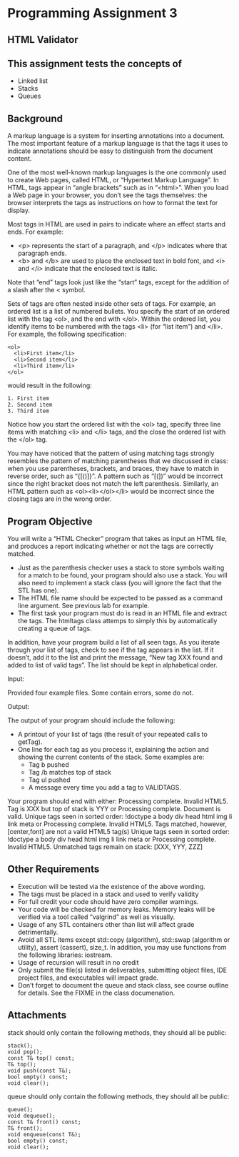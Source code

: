 
<h1 class="title">Programming Assignment 3</h1>
<h2>HTML Validator</h2>
</header>
<h2 id="this-assignment-tests-the-concepts-of">This assignment tests the concepts of</h2>
<ul>
<li>Linked list</li>
<li>Stacks</li>
<li>Queues</li>
</ul>
<h2 id="background">Background</h2>
<p>A markup language is a system for inserting annotations into a document. The most important feature of a markup language is that the tags it uses to indicate annotations should be easy to distinguish from the document content.</p>
<p>One of the most well-known markup languages is the one commonly used to create Web pages, called HTML, or “Hypertext Markup Language”. In HTML, tags appear in “angle brackets” such as in “&lt;html&gt;”. When you load a Web page in your browser, you don’t see the tags themselves: the browser interprets the tags as instructions on how to format the text for display.</p>
<p>Most tags in HTML are used in pairs to indicate where an effect starts and ends. For example:</p>
<ul>
<li>&lt;p&gt; represents the start of a paragraph, and &lt;/p&gt; indicates where that paragraph ends.</li>
<li>&lt;b&gt; and &lt;/b&gt; are used to place the enclosed text in bold font, and &lt;i&gt; and &lt;/i&gt; indicate that the enclosed text is italic.</li>
</ul>
<p>Note that “end” tags look just like the “start” tags, except for the addition of a slash after the &lt; symbol.</p>
<p>Sets of tags are often nested inside other sets of tags. For example, an ordered list is a list of numbered bullets. You specify the start of an ordered list with the tag &lt;ol&gt;, and the end with &lt;/ol&gt;. Within the ordered list, you identify items to be numbered with the tags &lt;li&gt; (for “list item”) and &lt;/li&gt;. For example, the following specification:</p>
<div class="sourceCode" id="cb1"><pre class="sourceCode html"><code class="sourceCode html"><a class="sourceLine" id="cb1-1" title="1"><span class="kw">&lt;ol&gt;</span></a>
<a class="sourceLine" id="cb1-2" title="2">  <span class="kw">&lt;li&gt;</span>First item<span class="kw">&lt;/li&gt;</span></a>
<a class="sourceLine" id="cb1-3" title="3">  <span class="kw">&lt;li&gt;</span>Second item<span class="kw">&lt;/li&gt;</span></a>
<a class="sourceLine" id="cb1-4" title="4">  <span class="kw">&lt;li&gt;</span>Third item<span class="kw">&lt;/li&gt;</span></a>
<a class="sourceLine" id="cb1-5" title="5"><span class="kw">&lt;/ol&gt;</span></a></code></pre></div>
<p>would result in the following:</p>
<pre><code>1. First item 
2. Second item  
3. Third item</code></pre>
<p>Notice how you start the ordered list with the &lt;ol&gt; tag, specify three line items with matching &lt;li&gt; and &lt;/li&gt; tags, and the close the ordered list with the &lt;/ol&gt; tag.</p>
<p>You may have noticed that the pattern of using matching tags strongly resembles the pattern of matching parentheses that we discussed in class: when you use parentheses, brackets, and braces, they have to match in reverse order, such as “{[()]}”. A pattern such as “[(])” would be incorrect since the right bracket does not match the left parenthesis. Similarly, an HTML pattern such as &lt;ol&gt;&lt;li&gt;&lt;/ol&gt;&lt;/li&gt; would be incorrect since the closing tags are in the wrong order.</p>
<h2 id="program-objective">Program Objective</h2>
<p>You will write a “HTML Checker” program that takes as input an HTML file, and produces a report indicating whether or not the tags are correctly matched.</p>
<ul>
<li>Just as the parenthesis checker uses a stack to store symbols waiting for a match to be found, your program should also use a stack. You will also need to implement a stack class (you will ignore the fact that the STL has one).</li>
<li>The HTML file name should be expected to be passed as a command line argument. See previous lab for example.</li>
<li>The first task your program must do is read in an HTML file and extract the tags. The htmltags class attemps to simply this by automatically creating a queue of tags.</li>
</ul>
<p>In addition, have your program build a list of all seen tags. As you iterate through your list of tags, check to see if the tag appears in the list. If it doesn’t, add it to the list and print the message, “New tag XXX found and added to list of valid tags”. The list should be kept in alphabetical order.</p>
<p>Input:</p>
<p>Provided four example files. Some contain errors, some do not.</p>
<p>Output:</p>
<p>The output of your program should include the following:</p>
<ul>
<li>A printout of your list of tags (the result of your repeated calls to getTag).</li>
<li>One line for each tag as you process it, explaining the action and showing the current contents of the stack. Some examples are:
<ul>
<li>Tag b pushed</li>
<li>Tag /b matches top of stack</li>
<li>Tag ul pushed</li>
<li>A message every time you add a tag to VALIDTAGS.</li>
</ul></li>
</ul>
<p>Your program should end with either: Processing complete. Invalid HTML5. Tag is XXX but top of stack is YYY or Processing complete. Document is valid. Unique tags seen in sorted order: !doctype a body div head html img li link meta or Processing complete. Invalid HTML5. Tags matched, however, [center,font] are not a valid HTML5 tag(s) Unique tags seen in sorted order: !doctype a body div head html img li link meta or Processing complete. Invalid HTML5. Unmatched tags remain on stack: [XXX, YYY, ZZZ]</p>
<h2 id="other-requirements">Other Requirements</h2>
<ul>
<li>Execution will be tested via the existence of the above wording.</li>
<li>The tags must be placed in a stack and used to verify validity</li>
<li>For full credit your code should have zero compiler warnings.</li>
<li>Your code will be checked for memory leaks. Memory leaks will be verified via a tool called “valgrind” as well as visually.</li>
<li>Usage of any STL containers other than list will affect grade detrimentally.</li>
<li>Avoid all STL items except std::copy (algorithm), std::swap (algorithm or utility), assert (cassert), size_t. In addition, you may use functions from the following libraries: iostream.</li>
<li>Usage of recursion will result in no credit</li>
<li>Only submit the file(s) listed in deliverables, submitting object files, IDE project files, and executables will impact grade.</li>
<li>Don’t forget to document the queue and stack class, see course outline for details. See the FIXME in the class documenation.</li>
</ul>
<h2 id="attachments">Attachments</h2>
<p>stack should only contain the following methods, they should all be public:</p>
<div class="sourceCode" id="cb3"><pre class="sourceCode c++"><code class="sourceCode cpp"><a class="sourceLine" id="cb3-1" title="1">stack();</a>
<a class="sourceLine" id="cb3-2" title="2"><span class="dt">void</span> pop();</a>
<a class="sourceLine" id="cb3-3" title="3"><span class="at">const</span> T&amp; top() <span class="at">const</span>;</a>
<a class="sourceLine" id="cb3-4" title="4">T&amp; top();</a>
<a class="sourceLine" id="cb3-5" title="5"><span class="dt">void</span> push(<span class="at">const</span> T&amp;);</a>
<a class="sourceLine" id="cb3-6" title="6"><span class="dt">bool</span> empty() <span class="at">const</span>;</a>
<a class="sourceLine" id="cb3-7" title="7"><span class="dt">void</span> clear();</a></code></pre></div>
<p>queue should only contain the following methods, they should all be public:</p>
<div class="sourceCode" id="cb4"><pre class="sourceCode c++"><code class="sourceCode cpp"><a class="sourceLine" id="cb4-1" title="1">queue();</a>
<a class="sourceLine" id="cb4-2" title="2"><span class="dt">void</span> dequeue();</a>
<a class="sourceLine" id="cb4-3" title="3"><span class="at">const</span> T&amp; front() <span class="at">const</span>;</a>
<a class="sourceLine" id="cb4-4" title="4">T&amp; front();</a>
<a class="sourceLine" id="cb4-5" title="5"><span class="dt">void</span> enqueue(<span class="at">const</span> T&amp;);</a>
<a class="sourceLine" id="cb4-6" title="6"><span class="dt">bool</span> empty() <span class="at">const</span>;</a>
<a class="sourceLine" id="cb4-7" title="7"><span class="dt">void</span> clear();</a></code></pre></div>
